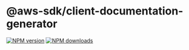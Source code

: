 # @aws-sdk/client-documentation-generator

[![NPM version](https://img.shields.io/npm/v/@aws-sdk/client-documentation-generator/beta.svg)](https://www.npmjs.com/package/@aws-sdk/client-documentation-generator)
[![NPM downloads](https://img.shields.io/npm/dm/@aws-sdk/client-documentation-generator.svg)](https://www.npmjs.com/package/@aws-sdk/client-documentation-generator)
